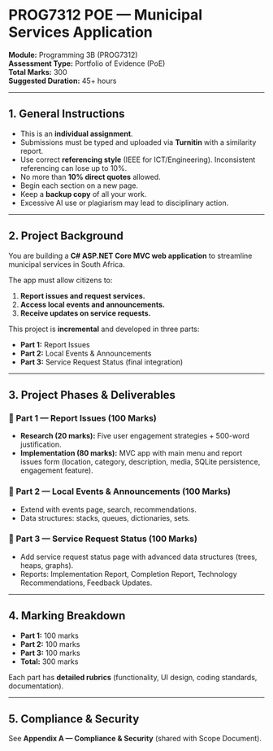 # PROG7312 POE — Municipal Services Application

**Module:** Programming 3B (PROG7312)  
**Assessment Type:** Portfolio of Evidence (PoE)  
**Total Marks:** 300  
**Suggested Duration:** 45+ hours  

---

## 1. General Instructions
* This is an **individual assignment**.  
* Submissions must be typed and uploaded via **Turnitin** with a similarity report.  
* Use correct **referencing style** (IEEE for ICT/Engineering). Inconsistent referencing can lose up to 10%.  
* No more than **10% direct quotes** allowed.  
* Begin each section on a new page.  
* Keep a **backup copy** of all your work.  
* Excessive AI use or plagiarism may lead to disciplinary action.  

---

## 2. Project Background
You are building a **C# ASP.NET Core MVC web application** to streamline municipal services in South Africa.

The app must allow citizens to:
1. **Report issues and request services.**  
2. **Access local events and announcements.**  
3. **Receive updates on service requests.**

This project is **incremental** and developed in three parts:
* **Part 1:** Report Issues  
* **Part 2:** Local Events & Announcements  
* **Part 3:** Service Request Status (final integration)  

---

## 3. Project Phases & Deliverables

### 🔹 Part 1 — Report Issues (100 Marks)
* **Research (20 marks):** Five user engagement strategies + 500-word justification.  
* **Implementation (80 marks):** MVC app with main menu and report issues form (location, category, description, media, SQLite persistence, engagement feature).  

### 🔹 Part 2 — Local Events & Announcements (100 Marks)
* Extend with events page, search, recommendations.  
* Data structures: stacks, queues, dictionaries, sets.  

### 🔹 Part 3 — Service Request Status (100 Marks)
* Add service request status page with advanced data structures (trees, heaps, graphs).  
* Reports: Implementation Report, Completion Report, Technology Recommendations, Feedback Updates.  

---

## 4. Marking Breakdown
* **Part 1:** 100 marks  
* **Part 2:** 100 marks  
* **Part 3:** 100 marks  
* **Total:** 300 marks  

Each part has **detailed rubrics** (functionality, UI design, coding standards, documentation).  

---

## 5. Compliance & Security
See **Appendix A — Compliance & Security** (shared with Scope Document).  
